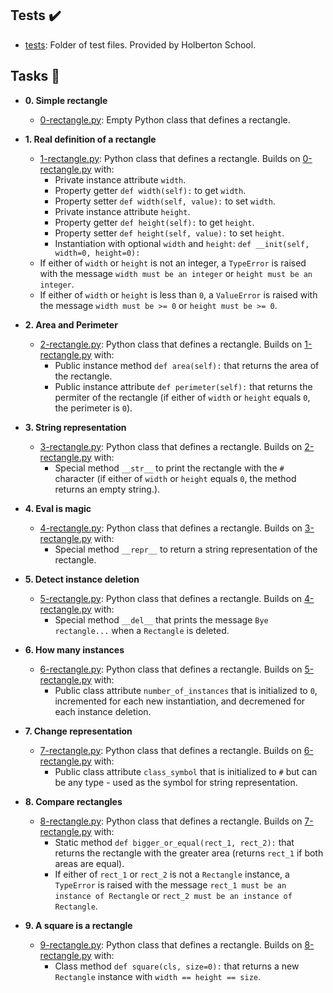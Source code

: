 ## Tests :heavy_check_mark:

* [tests](./tests): Folder of test files. Provided by Holberton School.

## Tasks :page_with_curl:

* **0. Simple rectangle**
  * [0-rectangle.py](./0-rectangle.py): Empty Python class that defines a rectangle.

* **1. Real definition of a rectangle**
  * [1-rectangle.py](./1-rectangle.py): Python class that defines a rectangle. Builds on [0-rectangle.py](./0-rectangle.py) with:
    * Private instance attribute `width`.
    * Property getter `def width(self):` to get `width`.
    * Property setter `def width(self, value):` to set `width`.
    * Private instance attribute `height`.
    * Property getter `def height(self):` to get `height`.
    * Property setter `def height(self, value):` to set `height`.
    * Instantiation with optional `width` and `height`: `def __init(self,   width=0, height=0):`
  * If either of `width` or `height` is not an integer, a `TypeError` is raised with the message `width must be an integer` or `height must be an integer`.
  * If either of `width` or `height` is less than `0`, a `ValueError` is raised with the message `width must be >= 0` or `height must be >= 0`.

* **2. Area and Perimeter**
  * [2-rectangle.py](./2-rectangle.py): Python class that defines a rectangle. Builds on [1-rectangle.py](./1-rectangle.py) with:
    * Public instance method `def area(self):` that returns the area of the rectangle.
    * Public instance attribute `def perimeter(self):` that returns the permiter of the rectangle (if either of `width` or `height` equals `0`, the perimeter is `0`).

* **3. String representation**
  * [3-rectangle.py](./3-rectangle.py): Python class that defines a rectangle. Builds on [2-rectangle.py](./2-rectangle.py) with:
    * Special method `__str__` to print the rectangle with the `#` character (if either of `width` or `height` equals `0`, the method returns an empty
    string.).

* **4. Eval is magic**
  * [4-rectangle.py](./4-rectangle.py): Python class that defines a rectangle. Builds on [3-rectangle.py](./3-rectangle.py) with:
    * Special method `__repr__` to return a string representation of the rectangle.

* **5. Detect instance deletion**
  * [5-rectangle.py](./5-rectangle.py): Python class that defines a rectangle. Builds on [4-rectangle.py](./4-rectangle.py) with:
    * Special method `__del__` that prints the message `Bye rectangle...` when a `Rectangle` is deleted.

* **6. How many instances**
  * [6-rectangle.py](./6-rectangle.py): Python class that defines a rectangle. Builds on [5-rectangle.py](./5-rectangle.py) with:
    * Public class attribute `number_of_instances` that is initialized to `0`, incremented for each new instantiation, and decremened for each instance deletion.

* **7. Change representation**
  * [7-rectangle.py](./7-rectangle.py): Python class that defines a rectangle. Builds on [6-rectangle.py](./6-rectangle.py) with:
    * Public class attribute `class_symbol` that is initialized to `#` but can be any type - used as the symbol for string representation.

* **8. Compare rectangles**
  * [8-rectangle.py](./8-rectangle.py): Python class that defines a rectangle. Builds on [7-rectangle.py](./7-rectangle.py) with:
    * Static method `def bigger_or_equal(rect_1, rect_2):` that returns the rectangle with the greater area (returns `rect_1` if both areas are equal).
    * If either of `rect_1` or `rect_2` is not a `Rectangle` instance, a `TypeError` is raised with the message `rect_1 must be an instance of Rectangle` or `rect_2 must be an instance of Rectangle`.

* **9. A square is a rectangle**
  * [9-rectangle.py](./9-rectangle.py): Python class that defines a rectangle. Builds on [8-rectangle.py](./8-rectangle.py) with:
    * Class method `def square(cls, size=0):` that returns a new `Rectangle` instance with `width == height == size`.
